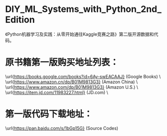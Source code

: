 # DIY_ML_Systems_with_Python_2nd_Edition
《Python机器学习及实践：从零开始通往Kaggle竞赛之路》第二版开源数据和代码。

# 原书籍第一版购买地址列表：
\url{https://books.google.com/books?id=6Ay-swEACAAJ} (Google Books) \\
\url{https://www.amazon.cn/dp/B01M9813G3} (Amazon China) \\
\url{https://www.amazon.com/dp/B01M9813G3} (Amazon U.S.) \\
\url{https://item.jd.com/11983227.html} (JD.com) \\


# 第一版代码下载地址：
\url{https://pan.baidu.com/s/1bGp15G} (Source Codes)
